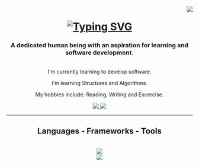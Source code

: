 <img align="right" src="https://visitor-badge.laobi.icu/badge?page_id=Captainslash44.Captainslash44" />

<h1 align = "center">
  <a href="https://git.io/typing-svg">
    <img src="https://readme-typing-svg.demolab.com?font=Fira+Code&size=40&pause=1000&color=34F70C&width=500&height=100&lines=Ladies+and+Gentlemen;Welcome+to+my+domain." alt="Typing SVG" /></a>
</h1>

<h3 align="center">A dedicated human being with an aspiration for learning and software development.</h3>

<br/>

<div align="center">
  I'm currently learning to develop software.
  
  I'm learning Structures and Algorithms.

  My hobbies include: Reading, Writing and Excercise.
</div>

<div align= "center">
  <a href="https://www.linkedin.com/in/halim-njeim-535878216/" target = "_blank">
    <img src="https://img.shields.io/badge/LinkedIn-0077B5?style=for-the-badge&logo=linkedin&logoColor=white" target = "_blank"/>
    </a>
  <a href="https://www.python.org/">
    <img src="https://img.shields.io/badge/Python-FFD43B?style=for-the-badge&logo=python&logoColor=blue" />
  </a>
</div>
<hr/>
<h2 align="center"> Languages - Frameworks - Tools </h2>
<br/>
<div align="center">
  <a href="https://skillicons.dev">
    <img src="https://skillicons.dev/icons?i=python,js"/>
    <br/>
    <img src="https://skillicons.dev/icons?i=css,html,bootstrap"/>
  </a>
</div>
